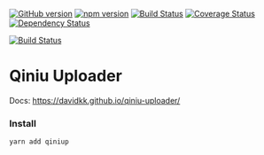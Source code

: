 [![GitHub version](https://badge.fury.io/gh/DavidKk%2Fqiniu-uploader.svg)](https://badge.fury.io/gh/DavidKk%2Fqiniu-uploader)
[![npm version](https://badge.fury.io/js/qiniup.svg)](https://badge.fury.io/js/qiniup)
[![Build Status](https://travis-ci.org/DavidKk/qiniu-uploader.svg?branch=master)](https://travis-ci.org/DavidKk/qiniu-uploader)
[![Coverage Status](https://coveralls.io/repos/github/DavidKk/qiniu-uploader/badge.svg?branch=master)](https://coveralls.io/github/DavidKk/qiniu-uploader?branch=master)
[![Dependency Status](https://dependencyci.com/github/DavidKk/qiniu-uploader/badge)](https://dependencyci.com/github/DavidKk/qiniu-uploader)

[![Build Status](https://saucelabs.com/browser-matrix/DavidKk.svg)](https://saucelabs.com/beta/builds/72e6def51c8c4388af6212cbc2171461)


# Qiniu Uploader

Docs: https://davidkk.github.io/qiniu-uploader/

### Install

```
yarn add qiniup
```
